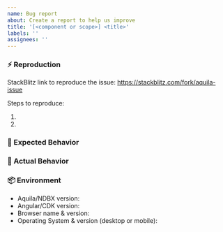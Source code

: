 ```yaml
---
name: Bug report
about: Create a report to help us improve
title: '[<component or scope>] <title>'
labels: ''
assignees: ''
---
```


<!--- Before you open an issue, please check if a similar issue already exists or has been closed before. -->

### ⚡ Reproduction

StackBlitz link to reproduce the issue: <https://stackblitz.com/fork/aquila-issue> <!-- Replace with your StackBlitz link -->

Steps to reproduce:

1.
2.

### 📗 Expected Behavior

<!--- Tell us what should happen and why you expect this behavior -->

### 📕 Actual Behavior

<!--- Tell us what happens instead -->
<!--- Could a screenshot help us understand what happened? -->

### 📦 Environment

<!--- Include as many relevant details about the environment you experienced the bug in -->

-   Aquila/NDBX version:
-   Angular/CDK version:
-   Browser name & version:
-   Operating System & version (desktop or mobile):
